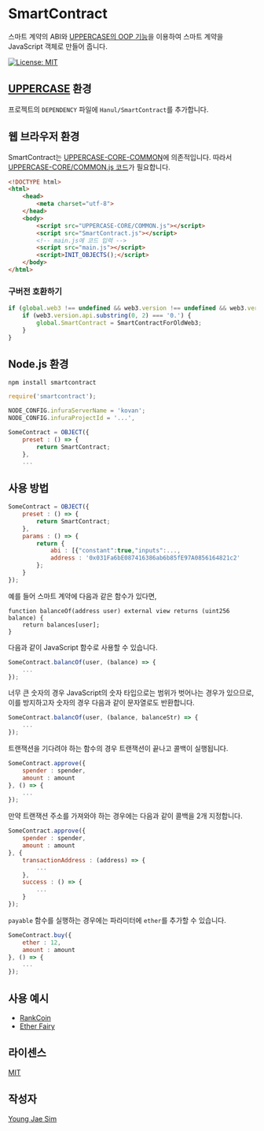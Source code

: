 # SmartContract
스마트 계약의 ABI와 [UPPERCASE의 OOP 기능](https://github.com/Hanul/UPPERCASE/blob/master/DOC/GUIDE/OOP.md)을 이용하여 스마트 계약을 JavaScript 객체로 만들어 줍니다.

[![License: MIT](https://img.shields.io/badge/License-MIT-blue.svg)](https://opensource.org/licenses/MIT)

## [UPPERCASE](http://uppercase.io) 환경
프로젝트의 `DEPENDENCY` 파일에 `Hanul/SmartContract`를 추가합니다.

## 웹 브라우저 환경
SmartContract는 [UPPERCASE-CORE-COMMON](https://github.com/Hanul/UPPERCASE/blob/master/DOC/GUIDE/UPPERCASE-CORE-COMMON.md)에 의존적입니다. 따라서 [UPPERCASE-CORE/COMMON.js 코드](https://github.com/Hanul/UPPERCASE/blob/master/UPPERCASE-CORE/COMMON.js)가 필요합니다.

```html
<!DOCTYPE html>
<html>
	<head>
		<meta charset="utf-8">
	</head>
	<body>
	    <script src="UPPERCASE-CORE/COMMON.js"></script>
	    <script src="SmartContract.js"></script>
	    <!-- main.js에 코드 입력 -->
	    <script src="main.js"></script>
	    <script>INIT_OBJECTS();</script>
	</body>
</html>
```

### 구버전 호환하기
```javascript
if (global.web3 !== undefined && web3.version !== undefined && web3.version.api !== undefined) {
	if (web3.version.api.substring(0, 2) === '0.') {
		global.SmartContract = SmartContractForOldWeb3;
	}
}
```

## Node.js 환경
```
npm install smartcontract
```
```javascript
require('smartcontract');

NODE_CONFIG.infuraServerName = 'kovan';
NODE_CONFIG.infuraProjectId = '...',

SomeContract = OBJECT({
	preset : () => {
		return SmartContract;
	},
	...
```

## 사용 방법
```javascript
SomeContract = OBJECT({
	preset : () => {
		return SmartContract;
	},
	params : () => {
		return {
			abi : [{"constant":true,"inputs":...,
			address : '0x031Fa6bE087416386ab6b85fE97A0856164821c2'
		};
	}
});
```

예를 들어 스마트 계약에 다음과 같은 함수가 있다면,
```solidity
function balanceOf(address user) external view returns (uint256 balance) {
	return balances[user];
}
```

다음과 같이 JavaScript 함수로 사용할 수 있습니다.
```javascript
SomeContract.balancOf(user, (balance) => {
	...
});
```

너무 큰 숫자의 경우 JavaScript의 숫자 타입으로는 범위가 벗어나는 경우가 있으므로, 이를 방지하고자 숫자의 경우 다음과 같이 문자열로도 반환합니다.
```javascript
SomeContract.balancOf(user, (balance, balanceStr) => {
	...
});
```

트랜잭션을 기다려야 하는 함수의 경우 트랜잭션이 끝나고 콜백이 실행됩니다.
```javascript
SomeContract.approve({
	spender : spender,
	amount : amount
}, () => {
	...
});
```

만약 트랜잭션 주소를 가져와야 하는 경우에는 다음과 같이 콜백을 2개 지정합니다.
```javascript
SomeContract.approve({
	spender : spender,
	amount : amount
}, {
	transactionAddress : (address) => {
		...
	},
	success : () => {
		...
	}
});
```

`payable` 함수를 실행하는 경우에는 파라미터에 `ether`를 추가할 수 있습니다.
```javascript
SomeContract.buy({
	ether : 12,
	amount : amount
}, () => {
	...
});
```

## 사용 예시
- [RankCoin](https://rankcoin.net/)
- [Ether Fairy](https://etherfairy.com)

## 라이센스
[MIT](LICENSE)

## 작성자
[Young Jae Sim](https://github.com/Hanul)
